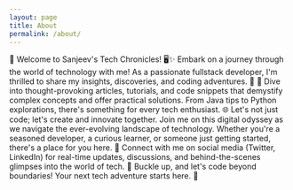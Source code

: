 ```yaml
---
layout: page
title: About
permalink: /about/
---
```


  🚀 Welcome to Sanjeev's Tech Chronicles! 🖥️✨
Embark on a journey through the world of technology with me! As a passionate fullstack developer, I'm thrilled to share my insights, discoveries, and coding adventures. 🚀
📝 Dive into thought-provoking articles, tutorials, and code snippets that demystify complex concepts and offer practical solutions. From Java tips to Python explorations, there's something for every tech enthusiast.
🌐 Let's not just code; let's create and innovate together. Join me on this digital odyssey as we navigate the ever-evolving landscape of technology. Whether you're a seasoned developer, a curious learner, or someone just getting started, there's a place for you here.
🔗 Connect with me on social media (Twitter, LinkedIn) for real-time updates, discussions, and behind-the-scenes glimpses into the world of tech.
🚧 Buckle up, and let's code beyond boundaries! Your next tech adventure starts here. 🌟
